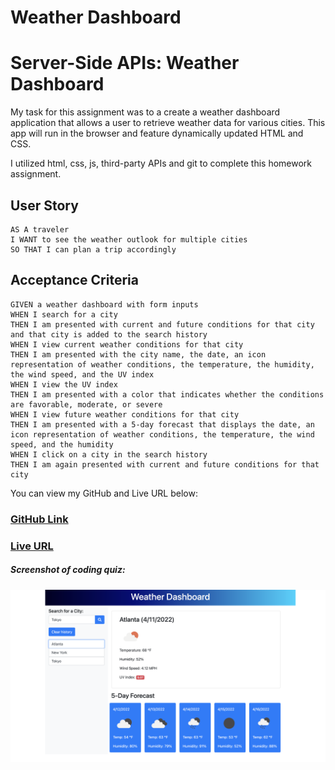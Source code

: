 # Weather Dashboard

# Server-Side APIs: Weather Dashboard

<!-- Update Task Section -->
My task for this assignment was to a create a weather dashboard application that allows a user to retrieve weather data for various cities. This app will run in the browser and feature dynamically updated HTML and CSS. 

I utilized html, css, js, third-party APIs and git to complete this homework assignment. 

## User Story

```
AS A traveler
I WANT to see the weather outlook for multiple cities
SO THAT I can plan a trip accordingly
```

## Acceptance Criteria

```
GIVEN a weather dashboard with form inputs
WHEN I search for a city
THEN I am presented with current and future conditions for that city and that city is added to the search history
WHEN I view current weather conditions for that city
THEN I am presented with the city name, the date, an icon representation of weather conditions, the temperature, the humidity, the wind speed, and the UV index
WHEN I view the UV index
THEN I am presented with a color that indicates whether the conditions are favorable, moderate, or severe
WHEN I view future weather conditions for that city
THEN I am presented with a 5-day forecast that displays the date, an icon representation of weather conditions, the temperature, the wind speed, and the humidity
WHEN I click on a city in the search history
THEN I am again presented with current and future conditions for that city
```

You can view my GitHub and Live URL below:
### [GitHub Link](https://github.com/mduhart82/weather-dashboard) 
### [Live URL](https://mduhart82.github.io/weather-dashboard/)



##### Screenshot of coding quiz:
![](./images/weather_srnsht.png)